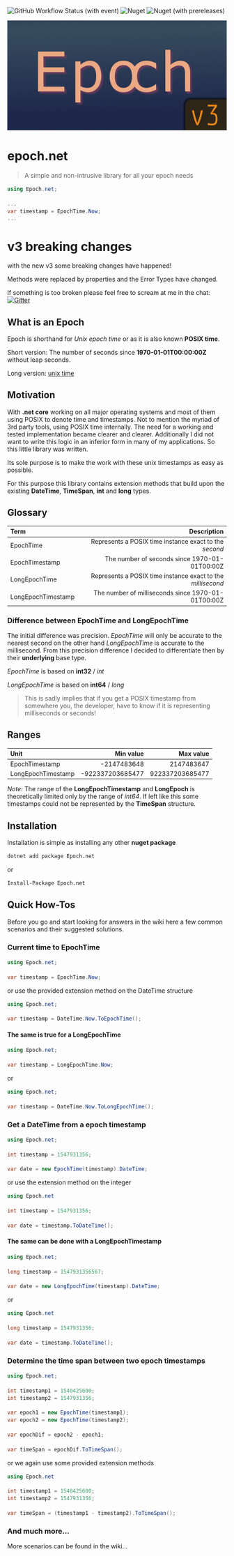 ![GitHub Workflow Status (with event)](https://img.shields.io/github/actions/workflow/status/dejanfajfar/epoch.net/dotnet.yml?style=flat-square)
![Nuget](https://img.shields.io/nuget/dt/epoch.net?style=flat-square&link=https%3A%2F%2Fwww.nuget.org%2Fpackages%2FEpoch.net)
![Nuget (with prereleases)](https://img.shields.io/nuget/vpre/epoch.net?style=flat-square&link=https%3A%2F%2Fwww.nuget.org%2Fpackages%2FEpoch.net)

![](https://raw.githubusercontent.com/dejanfajfar/epoch.net/master/images/logo.png)

# epoch.net

> A simple and non-intrusive library for all your epoch needs

```csharp
using Epoch.net;

...
var timestamp = EpochTime.Now;
...

```

# v3 breaking changes

with the new v3 some breaking changes have happened!

Methods were replaced by properties and the Error Types have changed.

If something is too broken please feel free to scream at me in the chat: [![Gitter](https://img.shields.io/gitter/room/dejanfajfar/epoch.net.svg)](https://gitter.im/dejanfajfar/epoch.net)

## What is an Epoch
Epoch is shorthand for _Unix epoch time_ or as it is also known __POSIX time__.

Short version: The number of seconds since __1970-01-01T00:00:00Z__ without leap seconds.

Long version: [unix time](https://en.wikipedia.org/wiki/Unix_time)

## Motivation
With __.net core__ working on all major operating systems and most of them using POSIX to denote time and timestamps.
Not to mention the myriad of 3rd party tools, using POSIX time internally. The need for a working and tested implementation became clearer and clearer.
Additionally I did not want to write this logic in an inferior form in many of my applications.
So this little library was written.

Its sole purpose is to make the work with these unix timestamps as easy as possible.

For this purpose this library contains extension methods that build upon the existing __DateTime__, __TimeSpan__, __int__ and __long__ types.

## Glossary

| Term | Description |
|:-----|-------------:|
| EpochTime | Represents a POSIX time instance exact to the _second_ |
| EpochTimestamp | The number of seconds since 1970-01-01T00:00Z |
| LongEpochTime | Represents a POSIX time instance exact to the _millisecond_ |
| LongEpochTimestamp | The number of milliseconds since 1970-01-01T00:00Z |

### Difference between EpochTime and LongEpochTime

The initial difference was precision. _EpochTime_ will only be accurate to the nearest second on the other hand _LongEpochTime_ is accurate to the millisecond.
From this precision difference I decided to differentiate then by their __underlying__ base type.

_EpochTime_ is based on __int32__ / _int_

_LongEpochTime_ is based on __int64__ / _long_  

> This is sadly implies that if you get a POSIX timestamp from somewhere you, the developer, have to know if it is representing milliseconds or seconds!

## Ranges

| Unit | Min value | Max value |
|:----|----:|----:|
| EpochTimestamp | -2147483648 | 2147483647 |
| LongEpochTimestamp | -922337203685477 | 922337203685477 |

_Note:_ The range of the __LongEpochTimestamp__ and __LongEpoch__ is theoretically limited only by the range of _int64_.
If left like this some timestamps could not be represented by the __TimeSpan__ structure.

## Installation

Installation is simple as installing any other __nuget package__ 

```bash
dotnet add package Epoch.net
```

or

```bash
Install-Package Epoch.net
```

## Quick How-Tos

Before you go and start looking for answers in the wiki here a few common scenarios and their suggested solutions.

### Current time to EpochTime

```csharp
using Epoch.net;

var timestamp = EpochTime.Now;
```

or use the provided extension method on the DateTime structure

```csharp
using Epoch.net;

var timestamp = DateTime.Now.ToEpochTime();
```

#### The same is true for a LongEpochTime

```csharp
using Epoch.net;

var timestamp = LongEpochTime.Now;
```

or

```csharp
using Epoch.net;

var timestamp = DateTime.Now.ToLongEpochTime();
```

### Get a DateTime from a epoch timestamp

```csharp
using Epoch.net;

int timestamp = 1547931356;

var date = new EpochTime(timestamp).DateTime;
```

or use the extension method on the integer

```csharp
using Epoch.net

int timestamp = 1547931356;

var date = timestamp.ToDateTime();
```

#### The same can be done with a LongEpochTimestamp

```csharp
using Epoch.net;

long timestamp = 1547931356567;

var date = new LongEpochTime(timestamp).DateTime;
```

or

```csharp
using Epoch.net

long timestamp = 1547931356;

var date = timestamp.ToDateTime();
```

### Determine the time span between two epoch timestamps

```csharp
using Epoch.net;

int timestamp1 = 1540425600;
int timestamp2 = 1547931356;

var epoch1 = new EpochTime(timestamp1);
var epoch2 = new EpochTime(timestamp2);

var epochDif = epoch2 - epoch1;

var timeSpan = epochDif.ToTimeSpan();
```

or we again use some provided extension methods

```csharp
using Epoch.net

int timestamp1 = 1540425600;
int timestamp2 = 1547931356;

var timeSpan = (timestamp1 - timestamp2).ToTimeSpan();
```

### And much more...

More scenarios can be found in the wiki...
